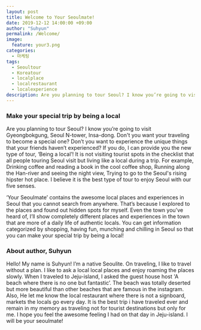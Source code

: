```yaml
---
layout: post
title: Welcome to Your Seoulmate!
date: 2019-12-12 14:00:00 +09:00
author: "Suhyun"
permalink: /Welcome/
image:
  feature: your3.png
categories:
  - 마케팅
tags:
  - Seoultour
  - Koreatour
  - localplace
  - localrestaurant
  - localexperience
description: Are you planning to tour Seoul? I know you’re going to visit Gyeongbokgung, Seoul N-tower, Insa-dong. Don't you want your travelling to become a special one? Don’t you want to experience the unique things that your friends haven’t experienced?
---
```


### Make your special trip by being a local

Are you planning to tour Seoul? I know you’re going to visit Gyeongbokgung, Seoul N-tower, Insa-dong. Don't you want your traveling to become a special one? Don’t you want to experience the unique things that your friends haven’t experienced? If you do, I can provide you the new type of tour, ‘Being a local’! It is not visiting tourist spots in the checklist that all people touring Seoul visit but living like a local during a trip. For example, Drinking coffee and reading a book in the cool coffee shop, Running along the Han-river and seeing the night view, Trying to go to the Seoul's rising hipster hot place. I believe it is the best type of tour to enjoy Seoul with our five senses.

‘Your Seoulmate’ contains the awesome local places and experiences in Seoul that you cannot search from anywhere. That’s because I explored to the places and found out hidden spots for myself. Even the town you’ve heard of, I’ll show completely different places and experiences in the town that are more of a daily life of authentic locals. You can get information categorized by shopping, having fun, munching and chilling in Seoul so that you can make your special trip by being a local!



### About author, Suhyun

Hello! My name is Suhyun! I’m a native Seoulite. On traveling, I like to travel without a plan. I like to ask a local local places and enjoy roaming the places slowly. When I traveled to Jeju-island, I asked the guest house host 'A beach where there is no one but fantastic’. The beach was totally deserted but more beautiful than other beaches that are famous in the instagram. Also, He let me know the local restaurant where there is not a signboard, markets the locals go every day. It is the best trip i have traveled ever and remain in my memory as traveling not for tourist destinations but only for me. I hope you feel the awesome feeling I had on that day in Jeju-island. I will be your seoulmate!
